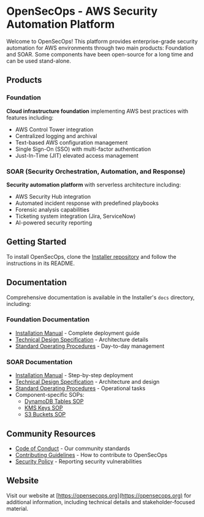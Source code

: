 # OpenSecOps - AWS Security Automation Platform

Welcome to OpenSecOps! This platform provides enterprise-grade security automation for AWS environments through two main products: Foundation and SOAR. Some components have been open-source for a long time and can be used stand-alone.

## Products

### Foundation
**Cloud infrastructure foundation** implementing AWS best practices with features including:
- AWS Control Tower integration
- Centralized logging and archival
- Text-based AWS configuration management
- Single Sign-On (SSO) with multi-factor authentication
- Just-In-Time (JIT) elevated access management

### SOAR (Security Orchestration, Automation, and Response)
**Security automation platform** with serverless architecture including:
- AWS Security Hub integration
- Automated incident response with predefined playbooks
- Forensic analysis capabilities
- Ticketing system integration (Jira, ServiceNow)
- AI-powered security reporting

## Getting Started

To install OpenSecOps, clone the [Installer repository](https://github.com/CloudSecOps-Org/Installer) and follow the instructions in its README.

## Documentation

Comprehensive documentation is available in the Installer's `docs` directory, including:

### Foundation Documentation
- [Installation Manual](https://github.com/CloudSecOps-Org/Installer/blob/main/docs/Foundation/OpenSecOps%20Foundation%20Installation%20Manual.docx.pdf) - Complete deployment guide
- [Technical Design Specification](https://github.com/CloudSecOps-Org/Installer/blob/main/docs/Foundation/OpenSecOps%20Foundation%20TDS.docx.pdf) - Architecture details
- [Standard Operating Procedures](https://github.com/CloudSecOps-Org/Installer/blob/main/docs/Foundation/OpenSecOps%20Foundation%20Account%20Properties%20SOP.docx.pdf) - Day-to-day management

### SOAR Documentation
- [Installation Manual](https://github.com/CloudSecOps-Org/Installer/blob/main/docs/SOAR/OpenSecOps%20SOAR%20-%20Installation%20Manual.docx.pdf) - Step-by-step deployment
- [Technical Design Specification](https://github.com/CloudSecOps-Org/Installer/blob/main/docs/SOAR/OpenSecOps%20SOAR%20-%20TDS.docx.pdf) - Architecture and design
- [Standard Operating Procedures](https://github.com/CloudSecOps-Org/Installer/blob/main/docs/SOAR/OpenSecOps%20SOAR%20-%20SOP.docx.pdf) - Operational tasks
- Component-specific SOPs:
  - [DynamoDB Tables SOP](https://github.com/CloudSecOps-Org/Installer/blob/main/docs/SOAR/OpenSecOps%20SOAR%20DynamoDB%20Tables%20-%20SOP.docx.pdf)
  - [KMS Keys SOP](https://github.com/CloudSecOps-Org/Installer/blob/main/docs/SOAR/OpenSecOps%20SOAR%20KMS%20Keys%20-%20SOP.docx.pdf)
  - [S3 Buckets SOP](https://github.com/CloudSecOps-Org/Installer/blob/main/docs/SOAR/OpenSecOps%20SOAR%20S3%20Buckets%20-%20SOP.docx.pdf)

## Community Resources

- [Code of Conduct](https://github.com/CloudSecOps-Org/.github/blob/main/profile/CODE_OF_CONDUCT.md) - Our community standards
- [Contributing Guidelines](https://github.com/CloudSecOps-Org/.github/blob/main/profile/CONTRIBUTING.md) - How to contribute to OpenSecOps
- [Security Policy](https://github.com/CloudSecOps-Org/.github/blob/main/profile/SECURITY.md) - Reporting security vulnerabilities

## Website

Visit our website at [https://opensecops.org](https://opensecops.org) for additional information, including technical details and stakeholder-focused material.
